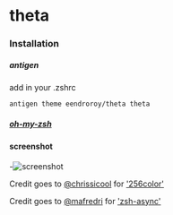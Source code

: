# theta

### Installation
##### antigen

add in your .zshrc

    antigen theme eendroroy/theta theta

##### [oh-my-zsh](https://github.com/robbyrussell/oh-my-zsh/wiki/Customization#overriding-and-adding-themes)
#### screenshot
-![screenshot](https://github.com/eendroroy/theta/raw/images/images/theta-mac.png "theta")

Credit goes to [@chrissicool](https://github.com/chrissicool) for ['256color'](https://github.com/chrissicool/zsh-256color)

Credit goes to [@mafredri](https://github.com/mafredri) for ['zsh-async'](https://github.com/mafredri/zsh-async)

